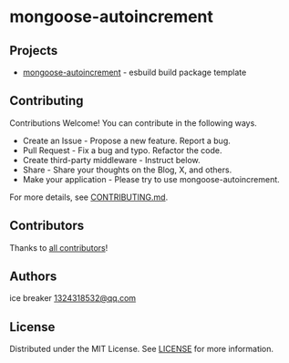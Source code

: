 # mongoose-autoincrement

## Projects

- [mongoose-autoincrement](packages/mongoose-autoincrement) - esbuild build package template

## Contributing

Contributions Welcome! You can contribute in the following ways.

- Create an Issue - Propose a new feature. Report a bug.
- Pull Request - Fix a bug and typo. Refactor the code.
- Create third-party middleware - Instruct below.
- Share - Share your thoughts on the Blog, X, and others.
- Make your application - Please try to use mongoose-autoincrement.

For more details, see [CONTRIBUTING.md](CONTRIBUTING.md).

## Contributors

Thanks to [all contributors](https://github.com/sonofmagic/mongoose-autoincrement/graphs/contributors)!

## Authors

ice breaker <1324318532@qq.com>

## License

Distributed under the MIT License. See [LICENSE](LICENSE) for more information.
